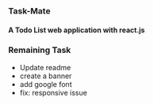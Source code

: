 ### Task-Mate

#### A Todo List web application with react.js

### Remaining Task

- Update readme
- create a banner
- add google font
- fix: responsive issue
